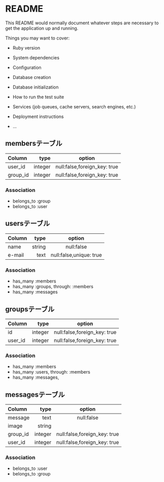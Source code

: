 # README

This README would normally document whatever steps are necessary to get the
application up and running.

Things you may want to cover:

* Ruby version

* System dependencies

* Configuration

* Database creation

* Database initialization

* How to run the test suite

* Services (job queues, cache servers, search engines, etc.)

* Deployment instructions

* ...

## membersテーブル

|Column|type|option|
|:-----------|------------:|:------------:|
|user_id|integer|null:false,foreign_key: true|
|group_id|integer|null:false,foreign_key: true|

### Association
- belongs_to :group
- belongs_to :user

## usersテーブル

|Column|type|option|
|:-----------|------------:|:------------:|
|name|string|null:false|
|e-mail|text|null:false,unique: true|

### Association
- has_many :members
- has_many :groups, through: :members
- has_many :messages

## groupsテーブル

|Column|type|option|
|:-----------|------------:|:------------:|
|id|integer|null:false,foreign_key: true|
|user_id|integer|null:false,foreign_key: true|

### Association
- has_many :members
- has_many :users, through: :members
- has_many :messages,

## messagesテーブル

|Column|type|option|
|:-----------|------------:|:------------:|
|message|text|null:false|
|image|string||
|group_id|integer|null:false,foreign_key: true|
|user_id|integer|null:false,foreign_key: true|

### Association
- belongs_to :user
- belongs_to :group

